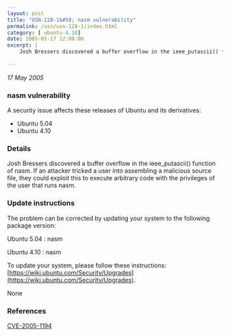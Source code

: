 ```yaml
---
layout: post
title: "USN-128-1&#58; nasm vulnerability"
permalink: /usn/usn-128-1/index.html
category: [ ubuntu-4.10]
date: 2005-05-17 12:00:00
excerpt: |
    Josh Bressers discovered a buffer overflow in the ieee_putascii() function of nasm. If an attacker tricked a user into assembling a malicious source file, they could exploit this to execute arbitrary code with the privileges of the user that runs nasm.
    
--- 
```

 
 

*17 May 2005*

### nasm vulnerability

A security issue affects these releases of Ubuntu and its derivatives:

* Ubuntu 5.04
* Ubuntu 4.10

### Details

Josh Bressers discovered a buffer overflow in the ieee_putascii() function of nasm. If an attacker tricked a user into assembling a malicious source file, they could exploit this to execute arbitrary code with the privileges of the user that runs nasm.

### Update instructions

The problem can be corrected by updating your system to the following package version:

Ubuntu 5.04
 : nasm 

Ubuntu 4.10
 : nasm 

To update your system, please follow these instructions: [https://wiki.ubuntu.com/Security/Upgrades](https://wiki.ubuntu.com/Security/Upgrades).

None

### References

 
 [CVE-2005-1194](http://people.ubuntu.com/~ubuntu-security/cve/CVE-2005-1194)
 

